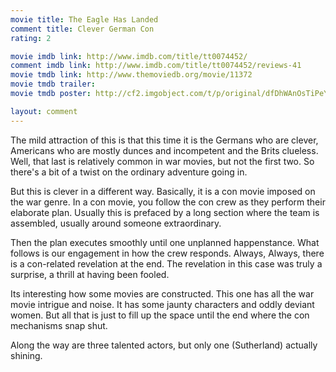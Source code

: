 ```yaml
---
movie title: The Eagle Has Landed
comment title: Clever German Con
rating: 2

movie imdb link: http://www.imdb.com/title/tt0074452/
comment imdb link: http://www.imdb.com/title/tt0074452/reviews-41
movie tmdb link: http://www.themoviedb.org/movie/11372
movie tmdb trailer: 
movie tmdb poster: http://cf2.imgobject.com/t/p/original/dfDhWAnOsTiPeY3Gj6r02hqVcxl.jpg

layout: comment
---
```


The mild attraction of this is that this time it is the Germans who are clever, Americans who are mostly dunces and incompetent and the Brits clueless. Well, that last is relatively common in war movies, but not the first two. So there's a bit of a twist on the ordinary adventure going in.

But this is clever in a different way. Basically, it is a con movie imposed on the war genre. In a con movie, you follow the con crew as they perform their elaborate plan. Usually this is prefaced by a long section where the team is assembled, usually around someone extraordinary.

Then the plan executes smoothly until one unplanned happenstance. What follows is our engagement in how the crew responds. Always, Always, there is a con-related revelation at the end. The revelation in this case was truly a surprise, a thrill at having been fooled.

Its interesting how some movies are constructed. This one has all the war movie intrigue and noise. It has some jaunty characters and oddly deviant women. But all that is just to fill up the space until the end where the con mechanisms snap shut.

Along the way are three talented actors, but only one (Sutherland) actually shining.